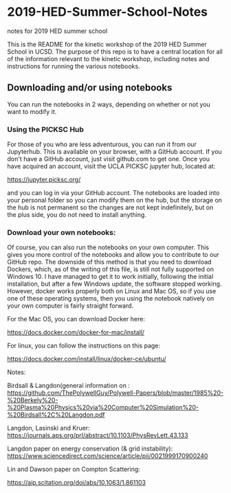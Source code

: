 # 2019-HED-Summer-School-Notes
notes for 2019 HED summer school

This is the README for the kinetic workshop of the 2019 HED Summer School in UCSD.  The purpose of this repo is to have a 
central location for all of the information relevant to the kinetic workshop, including notes and instructions for running the various 
notebooks.

## Downloading and/or using notebooks

You can run the notebooks in 2 ways, depending on whether or not you want to modify it.  

### Using the PICKSC Hub
For those of you who are less adventurous, you can run it from our Jupyterhub.  This is available on your browser, with a GitHub account. 
If you don't have a GitHub account, just visit github.com to get one.  Once you have acquired an account, visit the UCLA PICKSC jupyter hub, located at:

https://jupyter.picksc.org/

and you can log in via your GitHub account.  The notebooks are loaded into your personal folder so you can modify them on the hub, but the storage on the hub is not permanent so the changes are not kept indefinitely, but on the plus side, you do not need to install anything.

### Download your own notebooks:

Of course, you can also run the notebooks on your own computer.  This gives you more control of the notebooks and allow you to contribute to our GitHub repo.  The downside of this method is that you need to download Dockers, which, as of the writing of this file, is still not
fully supported on Windows 10.  I have managed to get it to work initially, following the initial installation, but after a few Windows update, the software stopped working.  However, docker works properly both on Linux and Mac OS, so if you use one of these operating systems, then you using the notebook natively on your own computer is fairly straight forward.  

For the Mac OS, you can download Docker here:

https://docs.docker.com/docker-for-mac/install/


For linux, you can follow the instructions on this page:

https://docs.docker.com/install/linux/docker-ce/ubuntu/



Notes:

Birdsall & Langdon(general information on :
https://github.com/ThePolywellGuy/Polywell-Papers/blob/master/1985%20-%20Berkely%20-%20Plasma%20Physics%20via%20Computer%20Simulation%20-%20Birdsall%2C%20Langdon.pdf

Langdon, Lasinski and Kruer:
https://journals.aps.org/prl/abstract/10.1103/PhysRevLett.43.133

Langdon paper on energy conservation (& grid instability):
https://www.sciencedirect.com/science/article/pii/0021999170900240


Lin and Dawson paper on Compton Scattering:

https://aip.scitation.org/doi/abs/10.1063/1.861103



